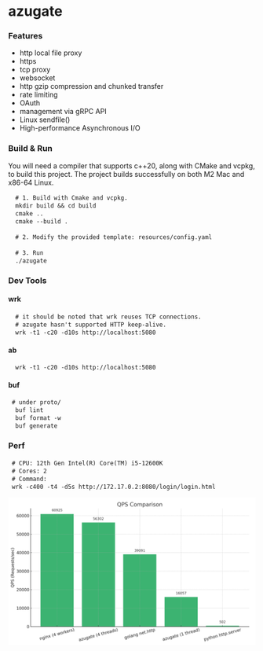 # azugate

### Features

- http local file proxy
- https
- tcp proxy
- websocket
- http gzip compression and chunked transfer
- rate limiting
- OAuth
- management via gRPC API
- Linux sendfile()
- High-performance Asynchronous I/O

### Build & Run

You will need a compiler that supports c++20, along with CMake and vcpkg, to build this project. The project builds successfully on both M2 Mac and x86-64 Linux.
 
```shell
  # 1. Build with Cmake and vcpkg.
  mkdir build && cd build
  cmake ..
  cmake --build .
  
  # 2. Modify the provided template: resources/config.yaml
  
  # 3. Run
  ./azugate

```

### Dev Tools

#### wrk

```shell
  # it should be noted that wrk reuses TCP connections.
  # azugate hasn't supported HTTP keep-alive.
  wrk -t1 -c20 -d10s http://localhost:5080
```

#### ab

```shell
  wrk -t1 -c20 -d10s http://localhost:5080
```

#### buf

```shell
 # under proto/
  buf lint
  buf format -w
  buf generate
```

### Perf

```shell
 # CPU: 12th Gen Intel(R) Core(TM) i5-12600K
 # Cores: 2
 # Command: 
 wrk -c400 -t4 -d5s http://172.17.0.2:8080/login/login.html
```

<img src="perf.png" alt="QPS Comparison" width="600">

